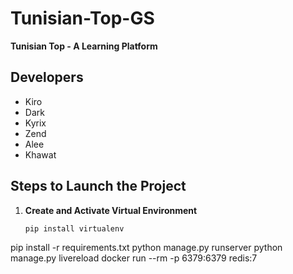 # Tunisian-Top-GS

**Tunisian Top - A Learning Platform**

## Developers
- Kiro
- Dark
- Kyrix
- Zend
- Alee
- Khawat

## Steps to Launch the Project

1. **Create and Activate Virtual Environment**
   ```bash
   pip install virtualenv
pip install -r requirements.txt
python manage.py runserver
python manage.py livereload
docker run --rm -p 6379:6379 redis:7


